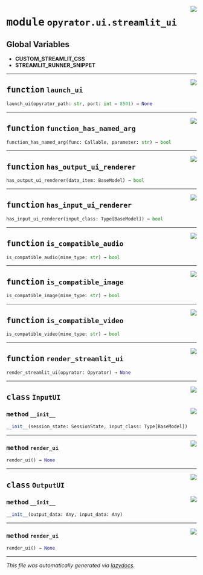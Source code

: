 <!-- markdownlint-disable -->

<a href="https://github.com/ml-tooling/opyrator/blob/main/src/opyrator/ui/streamlit_ui.py#L0"><img align="right" style="float:right;" src="https://img.shields.io/badge/-source-cccccc?style=flat-square"></a>

# <kbd>module</kbd> `opyrator.ui.streamlit_ui`




**Global Variables**
---------------
- **CUSTOM_STREAMLIT_CSS**
- **STREAMLIT_RUNNER_SNIPPET**

---

<a href="https://github.com/ml-tooling/opyrator/blob/main/src/opyrator/ui/streamlit_ui.py#L35"><img align="right" style="float:right;" src="https://img.shields.io/badge/-source-cccccc?style=flat-square"></a>

## <kbd>function</kbd> `launch_ui`

```python
launch_ui(opyrator_path: str, port: int = 8501) → None
```






---

<a href="https://github.com/ml-tooling/opyrator/blob/main/src/opyrator/ui/streamlit_ui.py#L52"><img align="right" style="float:right;" src="https://img.shields.io/badge/-source-cccccc?style=flat-square"></a>

## <kbd>function</kbd> `function_has_named_arg`

```python
function_has_named_arg(func: Callable, parameter: str) → bool
```






---

<a href="https://github.com/ml-tooling/opyrator/blob/main/src/opyrator/ui/streamlit_ui.py#L63"><img align="right" style="float:right;" src="https://img.shields.io/badge/-source-cccccc?style=flat-square"></a>

## <kbd>function</kbd> `has_output_ui_renderer`

```python
has_output_ui_renderer(data_item: BaseModel) → bool
```






---

<a href="https://github.com/ml-tooling/opyrator/blob/main/src/opyrator/ui/streamlit_ui.py#L67"><img align="right" style="float:right;" src="https://img.shields.io/badge/-source-cccccc?style=flat-square"></a>

## <kbd>function</kbd> `has_input_ui_renderer`

```python
has_input_ui_renderer(input_class: Type[BaseModel]) → bool
```






---

<a href="https://github.com/ml-tooling/opyrator/blob/main/src/opyrator/ui/streamlit_ui.py#L71"><img align="right" style="float:right;" src="https://img.shields.io/badge/-source-cccccc?style=flat-square"></a>

## <kbd>function</kbd> `is_compatible_audio`

```python
is_compatible_audio(mime_type: str) → bool
```






---

<a href="https://github.com/ml-tooling/opyrator/blob/main/src/opyrator/ui/streamlit_ui.py#L75"><img align="right" style="float:right;" src="https://img.shields.io/badge/-source-cccccc?style=flat-square"></a>

## <kbd>function</kbd> `is_compatible_image`

```python
is_compatible_image(mime_type: str) → bool
```






---

<a href="https://github.com/ml-tooling/opyrator/blob/main/src/opyrator/ui/streamlit_ui.py#L79"><img align="right" style="float:right;" src="https://img.shields.io/badge/-source-cccccc?style=flat-square"></a>

## <kbd>function</kbd> `is_compatible_video`

```python
is_compatible_video(mime_type: str) → bool
```






---

<a href="https://github.com/ml-tooling/opyrator/blob/main/src/opyrator/ui/streamlit_ui.py#L813"><img align="right" style="float:right;" src="https://img.shields.io/badge/-source-cccccc?style=flat-square"></a>

## <kbd>function</kbd> `render_streamlit_ui`

```python
render_streamlit_ui(opyrator: Opyrator) → None
```






---

<a href="https://github.com/ml-tooling/opyrator/blob/main/src/opyrator/ui/streamlit_ui.py#L83"><img align="right" style="float:right;" src="https://img.shields.io/badge/-source-cccccc?style=flat-square"></a>

## <kbd>class</kbd> `InputUI`




<a href="https://github.com/ml-tooling/opyrator/blob/main/src/opyrator/ui/streamlit_ui.py#L84"><img align="right" style="float:right;" src="https://img.shields.io/badge/-source-cccccc?style=flat-square"></a>

### <kbd>method</kbd> `__init__`

```python
__init__(session_state: SessionState, input_class: Type[BaseModel])
```








---

<a href="https://github.com/ml-tooling/opyrator/blob/main/src/opyrator/ui/streamlit_ui.py#L97"><img align="right" style="float:right;" src="https://img.shields.io/badge/-source-cccccc?style=flat-square"></a>

### <kbd>method</kbd> `render_ui`

```python
render_ui() → None
```






---

<a href="https://github.com/ml-tooling/opyrator/blob/main/src/opyrator/ui/streamlit_ui.py#L631"><img align="right" style="float:right;" src="https://img.shields.io/badge/-source-cccccc?style=flat-square"></a>

## <kbd>class</kbd> `OutputUI`




<a href="https://github.com/ml-tooling/opyrator/blob/main/src/opyrator/ui/streamlit_ui.py#L632"><img align="right" style="float:right;" src="https://img.shields.io/badge/-source-cccccc?style=flat-square"></a>

### <kbd>method</kbd> `__init__`

```python
__init__(output_data: Any, input_data: Any)
```








---

<a href="https://github.com/ml-tooling/opyrator/blob/main/src/opyrator/ui/streamlit_ui.py#L636"><img align="right" style="float:right;" src="https://img.shields.io/badge/-source-cccccc?style=flat-square"></a>

### <kbd>method</kbd> `render_ui`

```python
render_ui() → None
```








---

_This file was automatically generated via [lazydocs](https://github.com/ml-tooling/lazydocs)._
